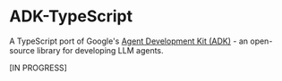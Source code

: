 # ADK-TypeScript

A TypeScript port of Google's [Agent Development Kit (ADK)](https://github.com/google-research/google-research/tree/master/adc) - an open-source library for developing LLM agents.

[IN PROGRESS]
